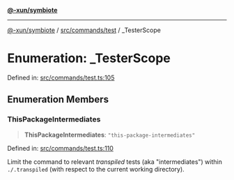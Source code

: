 [**@-xun/symbiote**](../../../../README.md)

***

[@-xun/symbiote](../../../../README.md) / [src/commands/test](../README.md) / \_TesterScope

# Enumeration: \_TesterScope

Defined in: [src/commands/test.ts:105](https://github.com/Xunnamius/symbiote/blob/908c431db89704ad2ba40df41a9bf223c568ccfa/src/commands/test.ts#L105)

## Enumeration Members

### ThisPackageIntermediates

> **ThisPackageIntermediates**: `"this-package-intermediates"`

Defined in: [src/commands/test.ts:110](https://github.com/Xunnamius/symbiote/blob/908c431db89704ad2ba40df41a9bf223c568ccfa/src/commands/test.ts#L110)

Limit the command to relevant _transpiled_ tests (aka "intermediates")
within `./.transpiled` (with respect to the current working directory).

